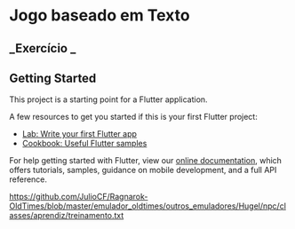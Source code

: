# Jogo baseado em Texto

## _Exercício _

## Getting Started

This project is a starting point for a Flutter application.

A few resources to get you started if this is your first Flutter project:

- [Lab: Write your first Flutter app](https://flutter.dev/docs/get-started/codelab)
- [Cookbook: Useful Flutter samples](https://flutter.dev/docs/cookbook)

For help getting started with Flutter, view our
[online documentation](https://flutter.dev/docs), which offers tutorials,
samples, guidance on mobile development, and a full API reference.

https://github.com/JulioCF/Ragnarok-OldTimes/blob/master/emulador_oldtimes/outros_emuladores/Hugel/npc/classes/aprendiz/treinamento.txt
